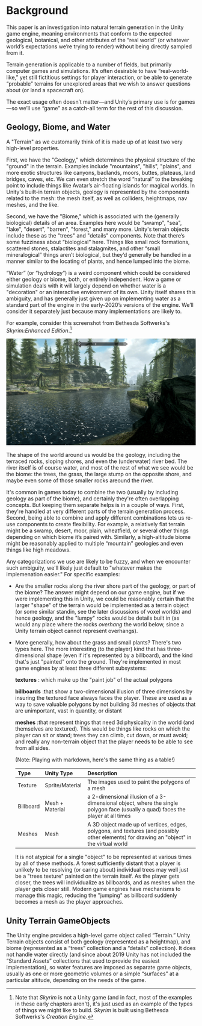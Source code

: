 #  Background

This paper is an investigation into natural terrain generation in the Unity game engine, meaning environments that conform to the expected geological, botanical, and other attributes of the “real world” (or whatever world’s expectations we’re trying to render) without being directly sampled from it.

Terrain generation is applicable to a number of fields, but primarily computer games and simulations.   It’s often desirable to have “real-world-like,” yet still fictitious settings for player interaction, or be able to generate “probable” terrains for unexplored areas that we wish to answer questions about (or land a spacecraft on).

The exact usage often doesn’t matter—and Unity’s primary use is for games—so we’ll use “game” as a catch-all term for the rest of this discussion.

## Geology, Biome, and Water

A "Terrain" as we customarily think of it is made up of at least two very high-level properties.

First, we have the "Geology," which determines the physical structure of the "ground" in the terrain.  Examples include "mountains", "hills", "plains", and more exotic structures like canyons, badlands, moors, buttes, plateaus, land bridges, caves, etc.   We can even stretch the word “natural” to the breaking point to include things like Avatar’s air-floating islands for magical worlds. In Unity's built-in terrain objects, geology is represented by the components related to the mesh: the mesh itself, as well as colliders, heightmaps, nav meshes, and the like.

Second, we have the "Biome," which is associated with the (generally biological) details of an area. Examples here would be "swamp", "sea", "lake", "desert", "barren", "forest," and many more.   Unity's terrain objects include these as the "trees" and "details" components.    Note that there’s some fuzziness about “biological” here.   Things like small rock formations, scattered stones, stalactites and stalagmites, and other “small mineralogical” things aren’t biological, but they’d generally be handled in a manner similar to the locating of plants, and hence lumped into the biome.

“Water” (or “hydrology”) is a weird component which could be considered either geology or biome, both, or entirely independent. How a game or simulation deals with it will largely depend on whether water is a "decoration" or an interactive environment of its own.   Unity itself shares this ambiguity, and has generally just given up on implementing water as a standard part of the engine in the early-2020’s versions of the engine.   We’ll consider it separately just because many implementations are likely to.

For example, consider this screenshot from Bethesda Softwerks's _Skyrim:Enhanced Edition_.[^1]

![Skyrim](media/skyrim-1.jpg)

The shape of the world around us would be the geology, including the terraced rocks, sloping shores, and even the (underwater) river bed.     The river itself is of course water, and most of the rest of what we see would be the biome:  the trees, the grass, the large stump on the opposite shore, and maybe even some of those smaller rocks areound the river.

It's common in games today to combine the two (usually by including geology as part of the biome), and certainly they're often overlapping concepts.  But keeping them separate helps is in a couple of ways. First, they're handled at very different parts of the terrain generation process.  Second, being able to combine and apply different combinations lets us re-use components to create flexibility.   For example, a relatively flat terrain might be a swamp, desert, moor, plain, wheatfield, or several other things depending on which biome it’s paired with.  Similarly, a high-altitude biome might be reasonably applied to multiple “mountain” geologies and even things like high meadows.

Any categorizations we use are likely to be fuzzy, and when we encounter such ambiguity, we'll likely just default to "whatever makes the implemenation easier."   For specific examples:

- Are the smaller rocks along the river shore part of the geology, or part of the biome?   The answer might depend on our game engine, but if we were 
implementing this in Unity, we could be reasonably certain that the larger "shape" of the terrain would be implemented as a terrain object (or some similar standin, see the later discussions of voxel worlds) and hence geology, and the "lumpy" rocks would be details built in (as would any place where the rocks _overhang_ the world below, since a Unity terrain object cannot represent overhangs).

- More generally, how about the grass and small plants?   There's two types here.    The more interesting (to the player) kind that has three-dimensional shape (even if it's represented by a billboard), and the kind that's just "painted" onto the ground.    They're implemented in most game engines by at least three different subsystems: 

  **textures** 
  : which make up the "paint job" of the actual polygons
  
  **billboards** 
  :that show a two-dimensional illusion of three dimensions by insuring the textured face always faces the player.  These are used as a way to save valuable polygons by not building 3d meshes of objects that are unimportant, vast in quantity, or distant
  
  **meshes** 
  :that represent things that need 3d physicality in the world (and themselves are textured).   This would be things like rocks on which the player can sit or stand; trees they can climb, cut down, or must avoid; and really any non-terrain object that the player needs to be able to see from all sides.
  
  (Note:  Playing with markdown, here's the same thing as a table!)
  
  | Type | Unity Type | Description |
  | ------ | ------ | ------ |
  | Texture | Sprite/Material | The images used to paint the polygons of a mesh |
  | Billboard | Mesh + Material | a 2-dimensional illusion of a 3-dimensional object, where the single polygon face (usually a quad) faces the player at all times |
  | Meshes | Mesh | A 3D object made up of vertices, edges, polygons, and textures (and possibly other elements) for drawing an "object" in the virtual world |
  
  It is not atypical for a single "object" to be represented at various times by all of these methods.   A forest sufficiently distant that a player is unlikely to be resolving (or caring about) individual trees may well just be a "trees texture" painted on the terrain itself.   As the player gets closer, the trees will individualize as billboards, and as meshes when the player gets closer still.    Modern game engines have mechanisms to manage this magic, reducing the "jumping" as billboard suddenly becomes a mesh as the player approaches.
  
  [^1]: Note that _Skyrim_ is not a Unity game (and in fact, most of the examples in these early chapters aren't), it's just used as an example of the types of things we might like to build.    _Skyrim_ is built using Bethesda Softwerks's _Creation Engine_.
  


## Unity Terrain GameObjects

The Unity engine provides a high-level game object called “Terrain.”    Unity Terrain objects consist of both geology (represented as a heightmap), and biome (represented as a “trees” collection and a “details” collection).   It does not handle water directly (and since about 2019 Unity has not included the “Standard Assets” collections that used to provide the easiest implementation), so water features are imposed as separate game objects, usually as one or more geometric volumes or a simple “surfaces” at a particular altitude, depending on the needs of the game. 

